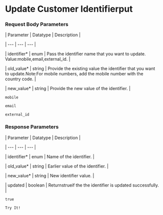 # Update Customer Identifierput

### Request Body Parameters

| Parameter | Datatype | Description |

| --- | --- | --- |

| identifier* | enum | Pass the identifier name that you want to update. Value:mobile,email,external_id. |

| old_value* | string | Provide the existing value the identifier that you want to update.Note:For mobile numbers, add the mobile number with the country code. |

| new_value* | string | Provide the new value of the identifier. |



`mobile`

`email`

`external_id`

### Response Parameters

| Parameter | Datatype | Description |

| --- | --- | --- |

| identifier* | enum | Name of the identifier. |

| old_value* | string | Earlier value of the identifier. |

| new_value* | string | New identifier value. |

| updated | boolean | Returnstrueif the the identifier is updated successfully. |



`true`

`Try It!`